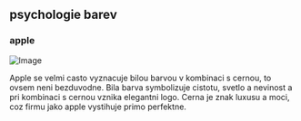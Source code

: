 ## psychologie barev

### apple
![Image](https://www.tailorbrands.com/wp-content/uploads/2021/01/apple_logo_1988.jpg)

  Apple se velmi casto vyznacuje bilou barvou v kombinaci s cernou, to ovsem neni bezduvodne. Bila barva symbolizuje cistotu, svetlo a nevinost a pri kombinaci s cernou vznika elegantni logo. Cerna je znak luxusu a moci, coz firmu jako apple vystihuje primo perfektne.
